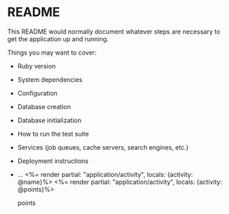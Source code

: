 # README

This README would normally document whatever steps are necessary to get the
application up and running.

Things you may want to cover:

* Ruby version

* System dependencies

* Configuration

* Database creation

* Database initialization

* How to run the test suite

* Services (job queues, cache servers, search engines, etc.)

* Deployment instructions

* ...
<%= render partial: "application/activity", locals: {activity: @name}%>
  <%= render partial: "application/activity", locals: {activity: @points}%><p>points</p>
